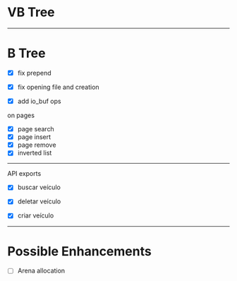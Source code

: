 # VB Tree


---
# B Tree
- [x] fix prepend

- [x] fix opening file and creation

- [x] add io_buf ops

on pages
- [x] page search
- [x] page insert
- [x] page remove
- [X] inverted list

---

API exports
- [x] buscar veículo
- [x] deletar veículo
- [x] criar veículo


--- 
# Possible Enhancements 
- [ ] Arena allocation
